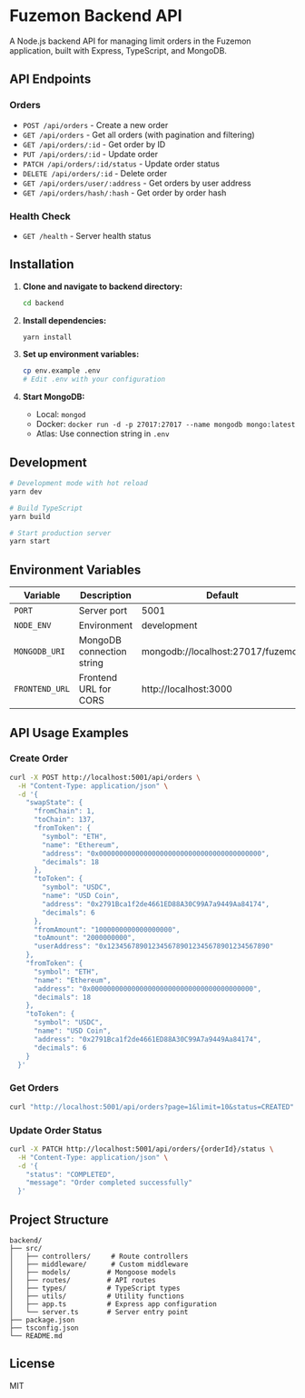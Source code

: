 # Fuzemon Backend API

A Node.js backend API for managing limit orders in the Fuzemon application, built with Express, TypeScript, and MongoDB.

## API Endpoints

### Orders
- `POST /api/orders` - Create a new order
- `GET /api/orders` - Get all orders (with pagination and filtering)
- `GET /api/orders/:id` - Get order by ID
- `PUT /api/orders/:id` - Update order
- `PATCH /api/orders/:id/status` - Update order status
- `DELETE /api/orders/:id` - Delete order
- `GET /api/orders/user/:address` - Get orders by user address
- `GET /api/orders/hash/:hash` - Get order by order hash

### Health Check
- `GET /health` - Server health status

## Installation

1. **Clone and navigate to backend directory:**
   ```bash
   cd backend
   ```

2. **Install dependencies:**
   ```bash
   yarn install
   ```

3. **Set up environment variables:**
   ```bash
   cp env.example .env
   # Edit .env with your configuration
   ```

4. **Start MongoDB:**
   - Local: `mongod`
   - Docker: `docker run -d -p 27017:27017 --name mongodb mongo:latest`
   - Atlas: Use connection string in `.env`

## Development

```bash
# Development mode with hot reload
yarn dev

# Build TypeScript
yarn build

# Start production server
yarn start
```

## Environment Variables

| Variable | Description | Default |
|----------|-------------|---------|
| `PORT` | Server port | 5001 |
| `NODE_ENV` | Environment | development |
| `MONGODB_URI` | MongoDB connection string | mongodb://localhost:27017/fuzemon |
| `FRONTEND_URL` | Frontend URL for CORS | http://localhost:3000 |

## API Usage Examples

### Create Order
```bash
curl -X POST http://localhost:5001/api/orders \
  -H "Content-Type: application/json" \
  -d '{
    "swapState": {
      "fromChain": 1,
      "toChain": 137,
      "fromToken": {
        "symbol": "ETH",
        "name": "Ethereum",
        "address": "0x0000000000000000000000000000000000000000",
        "decimals": 18
      },
      "toToken": {
        "symbol": "USDC",
        "name": "USD Coin",
        "address": "0x2791Bca1f2de4661ED88A30C99A7a9449Aa84174",
        "decimals": 6
      },
      "fromAmount": "1000000000000000000",
      "toAmount": "2000000000",
      "userAddress": "0x1234567890123456789012345678901234567890"
    },
    "fromToken": {
      "symbol": "ETH",
      "name": "Ethereum",
      "address": "0x0000000000000000000000000000000000000000",
      "decimals": 18
    },
    "toToken": {
      "symbol": "USDC",
      "name": "USD Coin",
      "address": "0x2791Bca1f2de4661ED88A30C99A7a9449Aa84174",
      "decimals": 6
    }
  }'
```

### Get Orders
```bash
curl "http://localhost:5001/api/orders?page=1&limit=10&status=CREATED"
```

### Update Order Status
```bash
curl -X PATCH http://localhost:5001/api/orders/{orderId}/status \
  -H "Content-Type: application/json" \
  -d '{
    "status": "COMPLETED",
    "message": "Order completed successfully"
  }'
```

## Project Structure

```
backend/
├── src/
│   ├── controllers/     # Route controllers
│   ├── middleware/      # Custom middleware
│   ├── models/         # Mongoose models
│   ├── routes/         # API routes
│   ├── types/          # TypeScript types
│   ├── utils/          # Utility functions
│   ├── app.ts          # Express app configuration
│   └── server.ts       # Server entry point
├── package.json
├── tsconfig.json
└── README.md
```

## License

MIT
